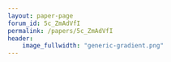 ```yaml
---
layout: paper-page
forum_id: 5c_ZmAdVfI
permalink: /papers/5c_ZmAdVfI
header:
    image_fullwidth: "generic-gradient.png"
---
```

    